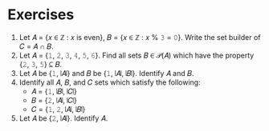 # Exercises

1. Let &#x1D434; = {&#x1D465; &#x2208; &#x2124; : &#x1D465; is even}, &#x1D435; = {&#x1D465; &#x2208; &#x2124; : &#x1D465; % &#x1D7F9; = &#x1D7F6;}. Write the set builder of &#x1D436; = &#x1D434; &#x2229; &#x1D435;.
1. Let &#x1D434; = {&#x1D7F7;, &#x1D7F8;, &#x1D7F9;, &#x1D7FA;, &#x1D7FB;, &#x1D7FC;}. Find all sets &#x1D435; &#x2208; &#x1D4AB;(&#x1D434;) which have the property {&#x1D7F8;, &#x1D7F9;, &#x1D7FB;} &#x2286; &#x1D435;.
1. Let &#x1D434; be {&#x1D7F7;, &#x2758;&#x1D434;&#x2758;} and &#x1D435; be {&#x1D7F7;, &#x2758;&#x1D434;&#x2758;, &#x2758;&#x1D435;&#x2758;}. Identify &#x1D434; and &#x1D435;.
1. Identify all &#x1D434;, &#x1D435;, and &#x1D436; sets which satisfy the following:
   - &#x1D434; = {&#x1D7F7;, &#x2758;&#x1D435;&#x2758;, &#x2758;&#x1D436;&#x2758;}
   - &#x1D435; = {&#x1D7F8;, &#x2758;&#x1D434;&#x2758;, &#x2758;&#x1D436;&#x2758;}
   - &#x1D436; = {&#x1D7F7;, &#x1D7F8;, &#x2758;&#x1D434;&#x2758;, &#x2758;&#x1D435;&#x2758;}
1. Let &#x1D434; be {&#x1D7F8;, &#x2758;&#x1D434;&#x2758;}. Identify &#x1D434;.